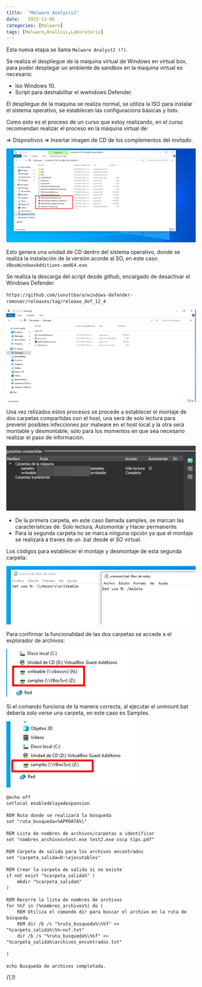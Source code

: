 ```yaml
---
title:  "Malware Analysis2"
date:   2023-11-05
categories: [Malware]
tags: [Malware,Analisis,Laboratorio]
---
```


Esta nueva etapa se llama `Malware Analyst2 (?)`.

Se realiza el despliegue de la maquina virtual de Windows en virtual box, para poder desplegar un ambiente de sandbox en la maquina virtual es necesario:

- Iso Windows 10. 
- Script para deshabilitar el wwindows Defender. 

El despliegue de la maquina se realiza normal, se utiliza la ISO para instalar el sistema operativo, se establecen las configuracions básicas y listo. 

Como esto es el proceso de un curso que estoy realizando, en el curso recomiendan realizar el proceso en la máquina virtual de:

=> Dispositivos
    => Insertar imagen de CD de los complementos del invitado. 

![image](/genes/malware/additions.png)

Esto genera una unidad de CD dentro del sistema operativo, donde se realiza la instalación de la versión acorde al SO, en este caso `VBoxWindowsAdditions-amd64.exe`.

Se realiza la descarga del script desde github, encargado de desactivar el Windows Defender. 

`https://github.com/ionuttbara/windows-defender-remover/releases/tag/release_def_12_4`

![image](/genes/malware/defender.png)

Una vez relizados estos procesos se procede a establecer el montaje de dos carpetas compartidas con el host, una será de solo lectura para prevenir posibles infecciones por malware en el host local y la otra será montable y desmontable, solo para los momentos en que sea necesario realizar el paso de información. 

![image](/genes/malware/compartidas.png)

* De la primera carpeta, en este caso llamada samples, se marcan las caracteristicas de: Solo lectura, Automontar y Hacer permanente. 
* Para la segunda carpeta no se marca ninguna opción ya que el montaje se realizará a traves de un .bat desde el SO virtual. 

Los códigos para establecer el montaje y desmontaje de esta segunda carpeta: 

![image](/genes/malware/montaje.png)

Para confirmar la funcionalidad de las dos carpetas se accede a el explorador de archivos: 

![image](/genes/malware/montajes.png)

Si el comando funciona de la manera correcta, al ejecutar el unmount.bat debería solo verse una carpeta, en este caso es Samples. 

![image](/genes/malware/samples.png)




``` CMD
@echo off
setlocal enabledelayedexpansion

REM Ruta donde se realizará la búsqueda
set "ruta_busqueda=%APPDATA%\"

REM Lista de nombres de archivos/carpetas a identificar
set "nombres_archivos=test.exe test2.exe oscp tips.pdf"

REM Carpeta de salida para los archivos encontrados
set "carpeta_salida=D:\ejecutables"

REM Crear la carpeta de salida si no existe
if not exist "%carpeta_salida%" (
    mkdir "%carpeta_salida%"
)

REM Recorre la lista de nombres de archivos
for %%f in (%nombres_archivos%) do (
    REM Utiliza el comando dir para buscar el archivo en la ruta de búsqueda
    REM dir /b /s "%ruta_busqueda%\%%f" >> "%carpeta_salida%\%%~nxf.txt"
    dir /b /s "%ruta_busqueda%\%%f" >> "%carpeta_salida%\archivos_encontrados.txt"

)

echo Busqueda de archivos completada.
``` 

*(1,1)*

<!-- Check out the [Jekyll docs][jekyll] for more info on how to get the most out of Jekyll. File all bugs/feature requests at [Jekyll’s GitHub repo][jekyll-gh]. If you have questions, you can ask them on [Jekyll’s dedicated Help repository][jekyll-help]. -->
